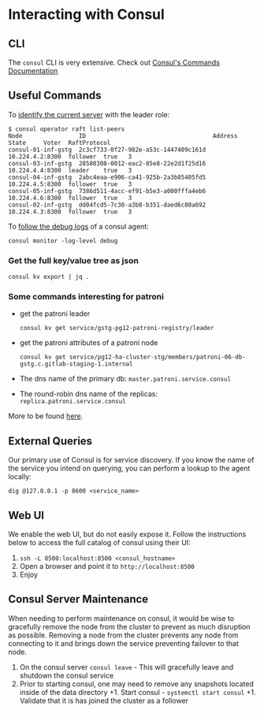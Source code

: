 # Interacting with Consul

## CLI

The `consul` CLI is very extensive.  Check out [Consul's Commands Documentation](https://www.consul.io/commands)

## Useful Commands

To [identify the current server](https://www.consul.io/commands/operator/raft) with the leader role:

```
$ consul operator raft list-peers
Node                ID                                    Address          State     Voter  RaftProtocol
consul-01-inf-gstg  2c3cf733-0f27-982e-a53c-1447409c161d  10.224.4.2:8300  follower  true   3
consul-03-inf-gstg  28580308-0012-eac2-85e8-22e2d1f25d16  10.224.4.4:8300  leader    true   3
consul-04-inf-gstg  2abc4eaa-e906-ca41-925b-2a3b85405fd5  10.224.4.5:8300  follower  true   3
consul-05-inf-gstg  7386d511-4acc-ef91-b5e3-a000fffa4eb6  10.224.4.6:8300  follower  true   3
consul-02-inf-gstg  dd04fcd5-7c30-a3b8-b351-daed6c80a692  10.224.4.3:8300  follower  true   3
```

To [follow the debug logs](https://www.consul.io/commands/monitor) of a consul agent:

```
consul monitor -log-level debug
```

### Get the full key/value tree as json

```
consul kv export | jq .
```

### Some commands interesting for patroni

* get the patroni leader

  ```
  consul kv get service/gstg-pg12-patroni-registry/leader
  ```

* get the patroni attributes of a patroni node

  ```
  consul kv get service/pg12-ha-cluster-stg/members/patroni-06-db-gstg.c.gitlab-staging-1.internal
  ```

* The dns name of the primary db: `master.patroni.service.consul`
* The round-robin dns name of the replicas: `replica.patroni.service.consul`

More to be found [here](../pgbouncer/patroni-consul-postgres-pgbouncer-interactions.md).

## External Queries

Our primary use of Consul is for service discovery.  If you know the name of the
service you intend on querying, you can perform a lookup to the agent locally:

```
dig @127.0.0.1 -p 8600 <service_name>
```

## Web UI

We enable the web UI, but do not easily expose it.  Follow the instructions
below to access the full catalog of consul using their UI:

1. `ssh -L 8500:localhost:8500 <consul_hostname>`
1. Open a browser and point it to `http://localhost:8500`
1. Enjoy

## Consul Server Maintenance

When needing to perform maintenance on consul, it would be wise to gracefully
remove the node from the cluster to prevent as much disruption as possible.
Removing a node from the cluster prevents any node from connecting to it and
brings down the service preventing failover to that node.

1. On the consul server `consul leave` - This will gracefully leave and shutdown
   the consul service
1. Prior to starting consul, one may need to remove any snapshots located inside
   of the data directory
+1. Start consul - `systemctl start consul`
+1. Validate that it is has joined the cluster as a follower
